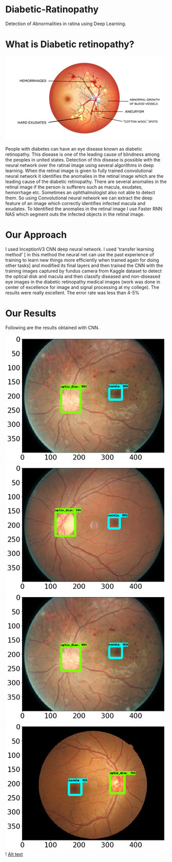 # Diabetic-Ratinopathy
Detection of Abnormalities in ratina using Deep Learning.

# What is Diabetic retinopathy?

![Alt text](DR.jpg?raw=true "Title")

People with diabetes can have an eye disease known as diabetic retinopathy. This disease is one of the leading cause of blindness among the peoples in united states. Detection of this disease is possible with the neural network over the ratinal image using several algorithms in deep learning. When the retinal image is given to fully trained convolutional neural network it identifies the anomalies in the retinal image which are the leading cause of the diabetic retinopathy. There are several anomalies in the retinal image if the person is sufferers such as macula, exudates, hemorrhage etc. Sometimes an ophthalmologist also not able to detect them. So using Convolutional neural network we can extract the deep feature of an image which correctly identifies infected macula and exudates. To Identified the anomalies in the retinal image I use Faster RNN NAS which segment outs the infected objects in the retinal image.

# Our Approach 

I used InceptionV3 CNN deep neural network. I used 'transfer learning method' [ in this method the neural net can use the past experience of training to learn new things more efficiently when trained again for doing other tasks] and modified its final layers and then trained the CNN with the training images captured by fundus camera from Kaggle dataset to detect the optical disk and macula and then classify diseased and non-diseased eye images in the diabetic retinopathy medical images (work was done in center of excellence for image and signal processing at my college). The results were really excellent. The error rate was less than 4-5%

# Our Results
Following are the results obtained with CNN.

![Alt text](disc_macula_results/img1.png?raw=true "Title")
![Alt text](disc_macula_results/img14.png?raw=true "Title")
![Alt text](disc_macula_results/img11.png?raw=true "Title")
![Alt text](disc_macula_results/img12.png?raw=true "Title")!
[Alt text](disc_macula_results/img13.png?raw=true "Title")

